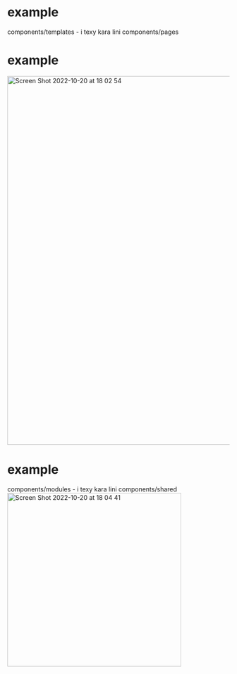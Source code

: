 # example
components/templates - i texy kara lini components/pages

# example
<img width="837" alt="Screen Shot 2022-10-20 at 18 02 54" src="https://user-images.githubusercontent.com/44231562/196970623-5e2d3c91-2df8-4226-b8f9-1a0eb05ea12e.png">

# example
components/modules - i texy kara lini components/shared
<img width="394" alt="Screen Shot 2022-10-20 at 18 04 41" src="https://user-images.githubusercontent.com/44231562/196970855-85239551-2919-4a17-857d-978f32c26961.png">

